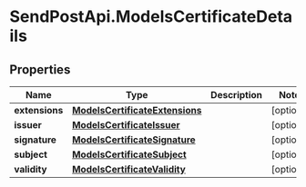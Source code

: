 # SendPostApi.ModelsCertificateDetails

## Properties
Name | Type | Description | Notes
------------ | ------------- | ------------- | -------------
**extensions** | [**ModelsCertificateExtensions**](ModelsCertificateExtensions.md) |  | [optional] 
**issuer** | [**ModelsCertificateIssuer**](ModelsCertificateIssuer.md) |  | [optional] 
**signature** | [**ModelsCertificateSignature**](ModelsCertificateSignature.md) |  | [optional] 
**subject** | [**ModelsCertificateSubject**](ModelsCertificateSubject.md) |  | [optional] 
**validity** | [**ModelsCertificateValidity**](ModelsCertificateValidity.md) |  | [optional] 
